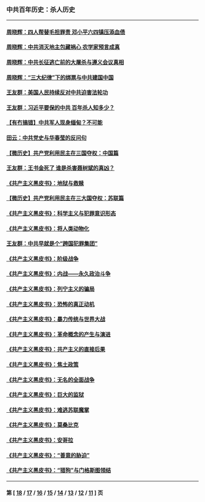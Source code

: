 ### 中共百年历史：杀人历史
---
#### [周晓辉：四人帮替毛担罪责 邓小平六四镇压添血债](../../pages/nf1176106/n12996229.md?06070430) 
#### [周晓辉：中共消灭地主包藏祸心 农学家预言成真](../../pages/nf1176106/n12958960.md?06070430) 
#### [周晓辉：中共长征逃亡前的大屠杀与遵义会议真相](../../pages/nf1176106/n12888747.md?06070430) 
#### [周晓辉：“三大纪律”下的绑票与中共建国中国](../../pages/nf1176106/n12882305.md?06070430) 
#### [王友群：美国人民持续反对中共迫害法轮功](../../pages/nf1176106/n12849121.md?06070430) 
#### [王友群：习近平要保的中共 百年杀人知多少？](../../pages/nf1176106/n12833861.md?06070430) 
#### [【有冇搞错】中共军人现身缅甸？不可能](../../pages/nf1176106/n12773250.md?06070430) 
#### [田云：中共党史与华春莹的反问句](../../pages/nf1176106/n12765178.md?06070430) 
#### [【微历史】共产党利用民主在三国夺权：中国篇](../../pages/nf1176106/n12740955.md?06070430) 
#### [王友群：王书金死了 谁是杀害聂树斌的真凶？](../../pages/nf1176106/n12728677.md?06070430) 
#### [《共产主义黑皮书》：地狱与救赎](../../pages/nf1176106/n12705614.md?06070430) 
#### [【微历史】共产党利用民主在三大国夺权：苏联篇](../../pages/nf1176106/n12707756.md?06070430) 
#### [《共产主义黑皮书》：科学主义与犯罪意识形态](../../pages/nf1176106/n12700684.md?06070430) 
#### [《共产主义黑皮书》：将人类动物化](../../pages/nf1176106/n12696212.md?06070430) 
#### [王友群：中共早就是个“跨国犯罪集团”](../../pages/nf1176106/n12696339.md?06070430) 
#### [《共产主义黑皮书》：阶级战争](../../pages/nf1176106/n12690702.md?06070430) 
#### [《共产主义黑皮书》：内战——永久政治斗争](../../pages/nf1176106/n12685891.md?06070430) 
#### [《共产主义黑皮书》：列宁主义的骗局](../../pages/nf1176106/n12671223.md?06070430) 
#### [《共产主义黑皮书》：恐怖的真正动机](../../pages/nf1176106/n12666294.md?06070430) 
#### [《共产主义黑皮书》：暴力传统与世界大战](../../pages/nf1176106/n12660322.md?06070430) 
#### [《共产主义黑皮书》：革命概念的产生与演进](../../pages/nf1176106/n12655045.md?06070430) 
#### [《共产主义黑皮书》：共产主义的直接后果](../../pages/nf1176106/n12644821.md?06070430) 
#### [《共产主义黑皮书》：焦土政策](../../pages/nf1176106/n12640254.md?06070430) 
#### [《共产主义黑皮书》：无名的全面战争](../../pages/nf1176106/n12633845.md?06070430) 
#### [《共产主义黑皮书》：巨大的监狱](../../pages/nf1176106/n12623116.md?06070430) 
#### [《共产主义黑皮书》：难逃苏联魔掌](../../pages/nf1176106/n12613254.md?06070430) 
#### [《共产主义黑皮书》：莫桑比克](../../pages/nf1176106/n12596409.md?06070430) 
#### [《共产主义黑皮书》：安哥拉](../../pages/nf1176106/n12585438.md?06070430) 
#### [《共产主义黑皮书》：“善意的胁迫”](../../pages/nf1176106/n12575454.md?06070430) 
#### [《共产主义黑皮书》：“猎狗”与门格斯图领结](../../pages/nf1176106/n12570100.md?06070430) 

---
#### 第 [ [18](./18.md?06070430) / [17](./17.md?06070430) / [16](./16.md?06070430) / [15](./15.md?06070430) / [14](./14.md?06070430) / [13](./13.md?06070430) / [12](./12.md?06070430) / [11](./11.md?06070430) ] 页
